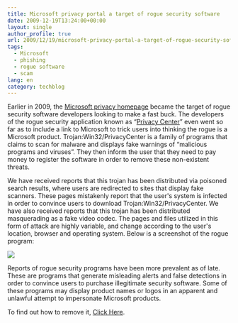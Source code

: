 ```yaml
---
title: Microsoft privacy portal a target of rogue security software
date: 2009-12-19T13:24:00+00:00
layout: single
author_profile: true
url: 2009/12/19/microsoft-privacy-portal-a-target-of-rogue-security-software/
tags:
  - Microsoft
  - phishing
  - rogue software
  - scam
lang: en
category: techblog
---
```

Earlier in 2009, the [Microsoft privacy homepage](http://www.microsoft.com/privacy/) became the target of rogue security software developers looking to make a fast buck. The developers of the rogue security application known as “[Privacy Center](https://www.microsoft.com/security/portal/Threat/Encyclopedia/Entry.aspx?Name=Trojan:Win32/PrivacyCenter#summary_link)” even went so far as to include a link to Microsoft to trick users into thinking the rogue is a Microsoft product. Trojan:Win32/PrivacyCenter is a family of programs that claims to scan for malware and displays fake warnings of “malicious programs and viruses”. They then inform the user that they need to pay money to register the software in order to remove these non-existent threats.

We have received reports that this trojan has been distributed via poisoned search results, where users are redirected to sites that display fake scanners. These pages mistakenly report that the user's system is infected in order to convince users to download Trojan:Win32/PrivacyCenter. We have also received reports that this trojan has been distributed masquerading as a fake video codec. The pages and files utilized in this form of attack are highly variable, and change according to the user's location, browser and operating system. Below is a screenshot of the rogue program:

[![](http://4.bp.blogspot.com/_vaUVXcmC3OI/SyzLyiyXeoI/AAAAAAAAAZ0/yHJNenYWTY8/s400/Win32-PrivacyCenter%5B1%5D_2.png)](http://4.bp.blogspot.com/_vaUVXcmC3OI/SyzLyiyXeoI/AAAAAAAAAZ0/yHJNenYWTY8/s1600-h/Win32-PrivacyCenter%5B1%5D_2.png)

Reports of rogue security programs have been more prevalent as of late. These are programs that generate misleading alerts and false detections in order to convince users to purchase illegitimate security software. Some of these programs may display product names or logos in an apparent and unlawful attempt to impersonate Microsoft products.

To find out how to remove it, [Click Here](/knowledge-base/malware-removal/).